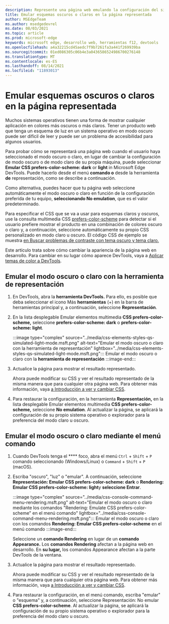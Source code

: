 ```yaml
---
description: Represente una página web emulando la configuración del sistema operativo o la configuración del explorador del esquema oscuro o claro del usuario, sin tener que cambiar la configuración de su propia máquina.  Use una consulta multimedia CSS para prefers-color-scheme, junto con una opción de representación DevTools.
title: Emular esquemas oscuros o claros en la página representada
author: MSEdgeTeam
ms.author: msedgedevrel
ms.date: 08/03/2021
ms.topic: article
ms.prod: microsoft-edge
keywords: microsoft edge, desarrollo web, herramientas f12, devtools
ms.openlocfilehash: a4a32215cd45aedc7f9b7261fa3a441f269939ba
ms.sourcegitcommit: 01ed086305c06b4e3a0436586524986700276148
ms.translationtype: MT
ms.contentlocale: es-ES
ms.lasthandoff: 08/14/2021
ms.locfileid: "11893013"
---
```

# <a name="emulate-dark-or-light-schemes-in-the-rendered-page"></a>Emular esquemas oscuros o claros en la página representada

Muchos sistemas operativos tienen una forma de mostrar cualquier aplicación en colores más oscuros o más claros.  Tener un producto web que tenga un esquema de luz en un sistema operativo en modo oscuro puede ser difícil de leer y puede ser un problema de accesibilidad para algunos usuarios.  

Para probar cómo se representará una página web cuando el usuario haya seleccionado el modo oscuro o claro, en lugar de cambiar la configuración de modo oscuro o de modo claro de su propia máquina, puede seleccionar **Emular CSS prefers-color-scheme: dark** or **light** in Microsoft Edge DevTools.  Puede hacerlo desde el menú **comando o** desde la herramienta **de** representación, como se describe a continuación.

Como alternativa, puedes hacer que tu página web seleccione automáticamente el modo oscuro o claro en función de la configuración preferida de tu equipo, **seleccionando No emulation**, que es el valor predeterminado.

Para especificar el CSS que se va a usar para esquemas claros y oscuros, use la consulta multimedia CSS [prefers-color-scheme][MDNPrefersColorScheme] para detectar si el usuario prefiere mostrar el producto en una combinación de colores oscuro o claro y, a continuación, seleccione automáticamente su propio CSS personalizado en modo claro u oscuro.  El código CSS de ejemplo se muestra [en Buscar problemas de contraste con tema oscuro y tema claro.](test-dark-mode.md)

Este artículo trata sobre cómo cambiar la apariencia de la página web en desarrollo.  Para cambiar en su lugar cómo aparece DevTools, vaya a [Aplicar temas de color a DevTools][DevtoolsCustomizeTheme].


## <a name="emulating-dark-or-light-mode-using-the-rendering-tool"></a>Emular el modo oscuro o claro con la herramienta de representación

1.  En DevTools, abra la **herramienta DevTools.**  Para ello, es posible que deba seleccionar el icono Más **herramientas** (+) en la barra de herramientas principal y, a continuación, seleccione **Representación**.

1.  En la lista desplegable Emular elementos multimedia **CSS prefers-color-scheme,** seleccione **prefers-color-scheme: dark** o **prefers-color-scheme: light**.

    :::image type="complex" source="../media/css-elements-styles-qs-simulated-light-mode.msft.png" alt-text="Emular el modo oscuro o claro con la herramienta de representación" lightbox="../media/css-elements-styles-qs-simulated-light-mode.msft.png":::
       Emular el modo oscuro o claro con la **herramienta de representación**
    :::image-end:::  

1.  Actualice la página para mostrar el resultado representado.

    Ahora puede modificar su CSS y ver el resultado representado de la misma manera que para cualquier otra página web.  Para obtener más información, vaya [a Introducción a ver y cambiar CSS][DevtoolsCssIndex].  

1.  Para restaurar la configuración, en la herramienta **Representación,** en la lista desplegable Emular elementos multimedia **CSS prefers-color-scheme,** seleccione **No emulation**.  Al actualizar la página, se aplicará la configuración de su propio sistema operativo o explorador para la preferencia del modo claro u oscuro.


## <a name="emulating-dark-or-light-mode-using-the-command-menu"></a>Emular el modo oscuro o claro mediante el menú comando

1.  Cuando DevTools tenga el **** foco, abra el menú `Ctrl` + `Shift` + `P` comando seleccionando \(Windows/Linux\) o `Command` + `Shift` + `P` \(macOS\).  

1.  Escriba "oscuro", "luz" o "emular".  A continuación, seleccione **Representación: Emular CSS prefers-color-scheme: dark** o **Rendering: Emular CSS prefers-color-scheme: light**y **seleccione Entrar**.

    :::image type="complex" source="../media/css-console-command-menu-rendering.msft.png" alt-text="Emular el modo oscuro o claro mediante los comandos "Rendering: Emulate CSS prefers-color-scheme" en el menú comando" lightbox="../media/css-console-command-menu-rendering.msft.png":::
        Emular el modo oscuro o claro con los comandos **Rendering: Emular CSS prefers-color-scheme** en el menú comando
    :::image-end:::  

    Seleccione un **comando Rendering** en lugar de un **comando Appearance.**  Los **comandos Rendering** afectan a la página web en desarrollo.  En **su lugar,** los comandos Appearance afectan a la parte DevTools de la ventana.

1.  Actualice la página para mostrar el resultado representado.
   
    Ahora puede modificar su CSS y ver el resultado representado de la misma manera que para cualquier otra página web.  Para obtener más información, vaya [a Introducción a ver y cambiar CSS][DevtoolsCssIndex].  

1.  Para restaurar la configuración, en el menú comando, escriba "emular" o "esquema" y, a continuación, seleccione Representación: No emular **CSS prefers-color-scheme**.  Al actualizar la página, se aplicará la configuración de su propio sistema operativo o explorador para la preferencia del modo claro u oscuro.


<!-- links -->  
[DevtoolsIndex]: ../index.md "Microsoft Edge (Chromium) Developer Tools | Microsoft Docs"  
[DevtoolsCustomizeTheme]: ../customize/theme.md "Aplicar temas de color a DevTools | Microsoft Docs"
[DevtoolsCssIndex]: ../css/index.md "Introducción a la visualización y cambio de css | Microsoft Docs"  
<!-- external links -->
[MDNPrefersColorScheme]: https://developer.mozilla.org/docs/Web/CSS/@media/prefers-color-scheme "prefers-color-scheme | MDN"  
